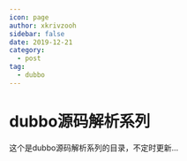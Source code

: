 ```yaml
---
icon: page
author: xkrivzooh
sidebar: false
date: 2019-12-21
category:
  - post
tag:
  - dubbo
---
```


# dubbo源码解析系列

这个是dubbo源码解析系列的目录，不定时更新...
